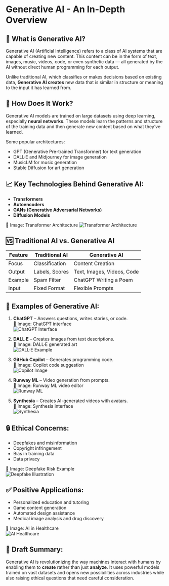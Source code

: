 Generative AI - An In-Depth Overview
====================================

📌 What is Generative AI?
-------------------------
Generative AI (Artificial Intelligence) refers to a class of AI systems that are capable of creating new content. This content can be in the form of text, images, music, videos, code, or even synthetic data — all generated by the AI without direct human programming for each output.

Unlike traditional AI, which classifies or makes decisions based on existing data, **Generative AI creates** new data that is similar in structure or meaning to the input it has learned from.

🧠 How Does It Work?
--------------------
Generative AI models are trained on large datasets using deep learning, especially **neural networks**. These models learn the patterns and structure of the training data and then generate new content based on what they’ve learned.

Some popular architectures:
- GPT (Generative Pre-trained Transformer) for text generation
- DALL·E and Midjourney for image generation
- MusicLM for music generation
- Stable Diffusion for art generation

📈 Key Technologies Behind Generative AI:
-----------------------------------------
- **Transformers**
- **Autoencoders**
- **GANs (Generative Adversarial Networks)**
- **Diffusion Models**

📸 Image: Transformer Architecture
![Transformer Architecture](https://miro.medium.com/v2/resize:fit:1200/format:webp/1*Rkixj1gCqfdyYtpKx22ExQ.png)

🆚 Traditional AI vs. Generative AI
-----------------------------------
| Feature               | Traditional AI        | Generative AI                |
|-----------------------|------------------------|-------------------------------|
| Focus                 | Classification         | Content Creation              |
| Output                | Labels, Scores         | Text, Images, Videos, Code    |
| Example               | Spam Filter            | ChatGPT Writing a Poem        |
| Input                 | Fixed Format           | Flexible Prompts              |

🧪 Examples of Generative AI:
-----------------------------
1. **ChatGPT** – Answers questions, writes stories, or code.  
   📸 Image: ChatGPT interface  
   ![ChatGPT Interface](https://cdn.openai.com/chatgpt/marketing-chatgpt/image-hero.jpg)

2. **DALL·E** – Creates images from text descriptions.  
   📸 Image: DALL·E generated art  
   ![DALL·E Example](https://openai.com/content/images/2022/04/dalle-cube.png)

3. **GitHub Copilot** – Generates programming code.  
   📸 Image: Copilot code suggestion  
   ![Copilot Image](https://copilot.github.com/images/copilot-demo.gif)

4. **Runway ML** – Video generation from prompts.  
   📸 Image: Runway ML video editor  
   ![Runway ML](https://i.ytimg.com/vi/HdxbTA_2T0o/maxresdefault.jpg)

5. **Synthesia** – Creates AI-generated videos with avatars.  
   📸 Image: Synthesia interface  
   ![Synthesia](https://www.analyticsinsight.net/wp-content/uploads/2023/04/Synthesia-AI.jpg)

🔒 Ethical Concerns:
---------------------
- Deepfakes and misinformation
- Copyright infringement
- Bias in training data
- Data privacy

📸 Image: Deepfake Risk Example  
![Deepfake Illustration](https://i.insider.com/5e5d71992d41c34ebc3e481e?width=1200&format=jpeg)

✅ Positive Applications:
--------------------------
- Personalized education and tutoring
- Game content generation
- Automated design assistance
- Medical image analysis and drug discovery

📸 Image: AI in Healthcare  
![AI Healthcare](https://www.wipro.com/content/dam/nexus/en/industries/healthcare/images/gen-ai-in-healthcare.jpg)

📝 Draft Summary:
------------------
Generative AI is revolutionizing the way machines interact with humans by enabling them to **create** rather than just **analyze**. It uses powerful models trained on vast datasets and opens new possibilities across industries while also raising ethical questions that need careful consideration.

